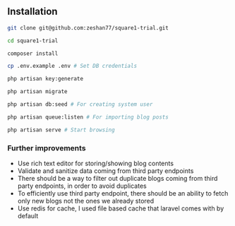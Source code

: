 ## Installation

```bash
git clone git@github.com:zeshan77/square1-trial.git

cd square1-trial

composer install

cp .env.example .env # Set DB credentials

php artisan key:generate

php artisan migrate

php artisan db:seed # For creating system user

php artisan queue:listen # For importing blog posts

php artisan serve # Start browsing

```

### Further improvements

- Use rich text editor for storing/showing blog contents
- Validate and sanitize data coming from third party endpoints
- There should be a way to filter out duplicate blogs coming from third party endpoints, in order to avoid duplicates
- To efficiently use third party endpoint, there should be an ability to fetch only new blogs not the ones we already stored
- Use redis for cache, I used file based cache that laravel comes with by default


